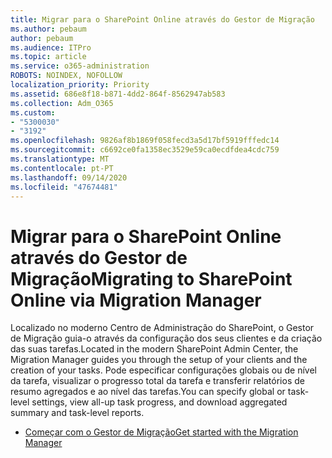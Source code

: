 ```yaml
---
title: Migrar para o SharePoint Online através do Gestor de Migração
ms.author: pebaum
author: pebaum
ms.audience: ITPro
ms.topic: article
ms.service: o365-administration
ROBOTS: NOINDEX, NOFOLLOW
localization_priority: Priority
ms.assetid: 686e8f18-b871-4dd2-864f-8562947ab583
ms.collection: Adm_O365
ms.custom:
- "5300030"
- "3192"
ms.openlocfilehash: 9826af8b1869f058fecd3a5d17bf5919fffedc14
ms.sourcegitcommit: c6692ce0fa1358ec3529e59ca0ecdfdea4cdc759
ms.translationtype: MT
ms.contentlocale: pt-PT
ms.lasthandoff: 09/14/2020
ms.locfileid: "47674481"
---
```

# <a name="migrating-to-sharepoint-online-via-migration-manager"></a><span data-ttu-id="b2ffa-102">Migrar para o SharePoint Online através do Gestor de Migração</span><span class="sxs-lookup"><span data-stu-id="b2ffa-102">Migrating to SharePoint Online via Migration Manager</span></span>

<span data-ttu-id="b2ffa-103">Localizado no moderno Centro de Administração do SharePoint, o Gestor de Migração guia-o através da configuração dos seus clientes e da criação das suas tarefas.</span><span class="sxs-lookup"><span data-stu-id="b2ffa-103">Located in the modern SharePoint Admin Center, the Migration Manager guides you through the setup of your clients and the creation of your tasks.</span></span> <span data-ttu-id="b2ffa-104">Pode especificar configurações globais ou de nível da tarefa, visualizar o progresso total da tarefa e transferir relatórios de resumo agregados e ao nível das tarefas.</span><span class="sxs-lookup"><span data-stu-id="b2ffa-104">You can specify global or task-level settings, view all-up task progress, and download aggregated summary and task-level reports.</span></span>

- [<span data-ttu-id="b2ffa-105">Começar com o Gestor de Migração</span><span class="sxs-lookup"><span data-stu-id="b2ffa-105">Get started with the Migration Manager</span></span>](https://docs.microsoft.com/sharepointmigration/mm-get-started)

